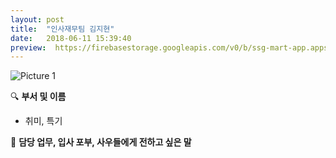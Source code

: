 ```yaml
---
layout: post
title:  "인사재무팀 김지현"
date:   2018-06-11 15:39:40
preview:  https://firebasestorage.googleapis.com/v0/b/ssg-mart-app.appspot.com/o/%EB%8F%99%EA%B8%B0%EC%82%AC%EC%A7%84%2F191911.jpg?alt=media&token=08f90a74-02db-4362-bae7-a1906cd14bba
---
```


![Picture 1](https://firebasestorage.googleapis.com/v0/b/ssg-mart-app.appspot.com/o/%EB%8F%99%EA%B8%B0%EC%82%AC%EC%A7%84%2F191911.jpg?alt=media&token=08f90a74-02db-4362-bae7-a1906cd14bba)

🔍 **부서 및 이름**


* 취미, 특기


🔔 **담당 업무, 입사 포부, 사우들에게 전하고 싶은 말**






